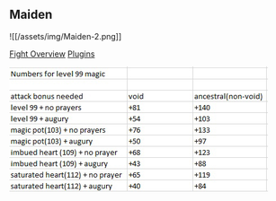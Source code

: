 ## Maiden

![[/assets/img/Maiden-2.png]]




[Fight Overview](Maiden/fight-overview)
[Plugins](Maiden/plugins)


![asdf](/assets/img/Maiden-1.png)